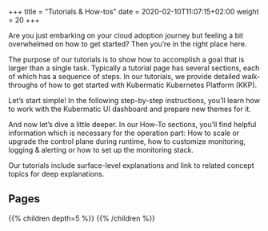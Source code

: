 +++
title = "Tutorials & How-tos"
date = 2020-02-10T11:07:15+02:00
weight = 20
+++


Are you just embarking on your cloud adoption journey but feeling a bit overwhelmed on how to get started? Then you’re in the right place here.

The purpose of our tutorials is to show how to accomplish a goal that is larger than a single task. Typically a tutorial page has several sections, each of which has a sequence of steps. In our tutorials, we provide detailed walk-throughs of how to get started with Kubermatic Kubernetes Platform (KKP).

Let’s start simple! In the following step-by-step instructions, you’ll learn how to work with the Kubermatic UI dashboard and prepare new themes for it. 

And now let’s dive a little deeper. In our How-To sections, you’ll find helpful information which is necessary for the operation part: How to scale or upgrade the control plane during runtime, how to customize monitoring, logging & alerting or how to set up the monitoring stack.

Our tutorials include surface-level explanations and link to related concept topics for deep explanations.

## Pages

{{% children depth=5 %}}
{{% /children %}}
